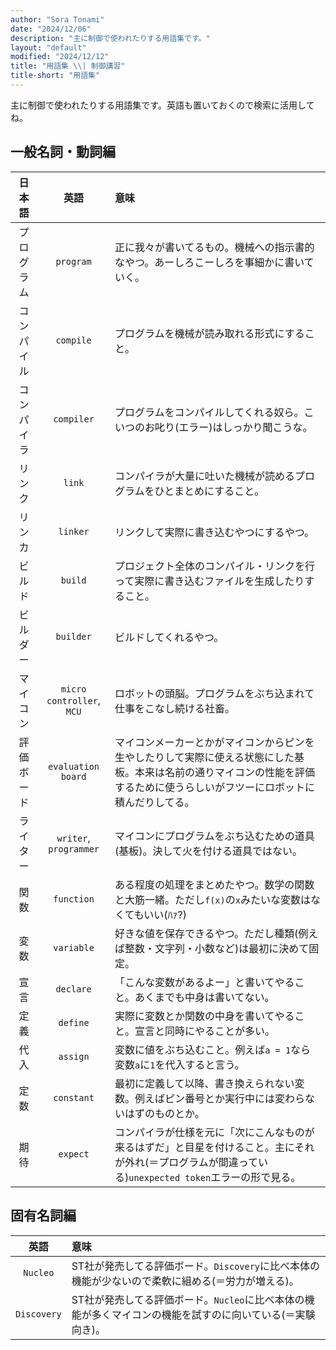 ```yaml
---
author: "Sora Tonami"
date: "2024/12/06"
description: "主に制御で使われたりする用語集です。"
layout: "default"
modified: "2024/12/12"
title: "用語集 \\| 制御講習"
title-short: "用語集"
---
```


主に制御で使われたりする用語集です。英語も置いておくので検索に活用してね。

## 一般名詞・動詞編

|  日本語  |            英語             | 意味                                                                                      |
|:-----:|:-------------------------:|:----------------------------------------------------------------------------------------|
| プログラム |         `program`         | 正に我々が書いてるもの。機械への指示書的なやつ。あーしろこーしろを事細かに書いていく。                                             |
| コンパイル |         `compile`         | プログラムを機械が読み取れる形式にすること。                                                                  |
| コンパイラ |        `compiler`         | プログラムをコンパイルしてくれる奴ら。こいつのお叱り(エラー)はしっかり聞こうな。                                               |
|  リンク  |          `link`           | コンパイラが大量に吐いた機械が読めるプログラムをひとまとめにすること。                                                     |
|  リンカ  |         `linker`          | リンクして実際に書き込むやつにするやつ。                                                                    |
|  ビルド  |          `build`          | プロジェクト全体のコンパイル・リンクを行って実際に書き込むファイルを生成したりすること。                                            |
| ビルダー  |         `builder`         | ビルドしてくれるやつ。                                                                             |
| マイコン  | `micro controller`, `MCU` | ロボットの頭脳。プログラムをぶち込まれて仕事をこなし続ける社畜。                                                        |
| 評価ボード |    `evaluation board`     | マイコンメーカーとかがマイコンからピンを生やしたりして実際に使える状態にした基板。本来は名前の通りマイコンの性能を評価するために使うらしいがフツーにロボットに積んだりしてる。 |
| ライター  |  `writer`, `programmer`   | マイコンにプログラムをぶち込むための道具(基板)。決して火を付ける道具ではない。                                                |
|  関数   |        `function`         | ある程度の処理をまとめたやつ。数学の関数と大筋一緒。ただし`f(x)`の`x`みたいな変数はなくてもいい(ﾊｧ?)                               |
|  変数   |        `variable`         | 好きな値を保存できるやつ。ただし種類(例えば整数・文字列・小数など)は最初に決めて固定。                                            |
|  宣言   |         `declare`         | 「こんな変数があるよー」と書いてやること。あくまでも中身は書いてない。                                                     |
|  定義   |         `define`          | 実際に変数とか関数の中身を書いてやること。宣言と同時にやることが多い。                                                     |
|  代入   |         `assign`          | 変数に値をぶち込むこと。例えば`a = 1`なら変数`a`に`1`を代入すると言う。                                              |
|  定数   |        `constant`         | 最初に定義して以降、書き換えられない変数。例えばピン番号とか実行中には変わらないはずのものとか。                                        |
|  期待   |         `expect`          | コンパイラが仕様を元に「次にこんなものが来るはずだ」と目星を付けること。主にそれが外れ(＝プログラムが間違っている)`unexpected token`エラーの形で見る。   |

## 固有名詞編

|     英語      | 意味                                                          |
|:-----------:|:------------------------------------------------------------|
|  `Nucleo`   | ST社が発売してる評価ボード。`Discovery`に比べ本体の機能が少ないので柔軟に組める(＝労力が増える)。    |
| `Discovery` | ST社が発売してる評価ボード。`Nucleo`に比べ本体の機能が多くマイコンの機能を試すのに向いている(＝実験向き)。 |

<!-- vim: set nowrap : -->
